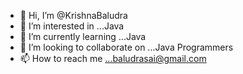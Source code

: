 - 👋 Hi, I’m @KrishnaBaludra
- 👀 I’m interested in ...Java
- 🌱 I’m currently learning ...Java
- 💞️ I’m looking to collaborate on ...Java Programmers
- 📫 How to reach me ...baludrasai@gmail.com

<!---
KrishnaBaludra/KrishnaBaludra is a ✨ special ✨ repository because its `README.md` (this file) appears on your GitHub profile.
You can click the Preview link to take a look at your changes.
--->
